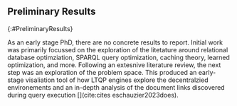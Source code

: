 ## Preliminary Results
{:#PreliminaryResults}

As an early stage PhD, there are no concrete results to report. 
Initial work was primarily focussed on the exploration of the litetature around relational database optimziation, SPARQL query optimization, caching theory, learned optimization, and more.
Following an extesnive literature review, the next step was an exploration of the problem space.
This produced an early-stage visaliation tool of how LTQP engines explore the decentralzied environements and an in-depth analysis of the document links discovered during query execution [](cite:cites eschauzier2023does).
